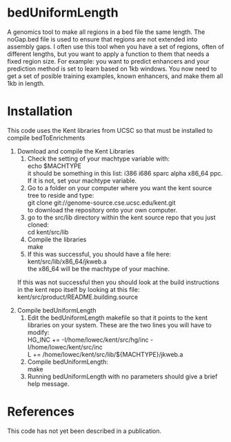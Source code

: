 bedUniformLength
================

A genomics tool to make all regions in a bed file the same length.  The noGap.bed file is used to ensure
that regions are not extended into assembly gaps.  I often use this tool when you have a set of regions,
often of different lengths, but you want to apply a function to them that needs a fixed region size.  For
example: you want to predict enhancers and your prediction method is set to learn based on 1kb windows.
You now need to get a set of posible training examples, known enhancers, and make them all 1kb in length.

Installation
============

This code uses the Kent libraries from UCSC so that must be installed to compile bedToEnrichments

<ol>
<li> Download and compile the Kent Libraries

<ol>
<li> Check the setting of your machtype variable with:<br />
echo $MACHTYPE<br />
it should be something in this list: i386 i686 sparc alpha x86_64 ppc.  If it is not, set your machtype variable.
<li> Go to a folder on your computer where you want the kent source tree to reside and type:<br />
git clone git://genome-source.cse.ucsc.edu/kent.git<br />
to download the repository onto your own computer.
<li> go to the src/lib directory within the kent source repo that you just cloned:<br />
cd kent/src/lib<br />
<li> Compile the libraries<br />
make
<li> If this was successful, you should have a file here:<br />
kent/src/lib/x86_64/jkweb.a<br />
the x86_64 will be the machtype of your machine.</br />
</ol>

If this was not successful then you should look at the build instructions in the kent repo itself
by looking at this file:<br />
kent/src/product/README.building.source

<li> Compile bedUniformLength
<ol>
<li> Edit the bedUniformLength makefile so that it points to the kent libraries on your system.  These
are the two lines you will have to modify:<br />
HG_INC += -I/home/lowec/kent/src/hg/inc -I/home/lowec/kent/src/inc<br />
L += /home/lowec/kent/src/lib/${MACHTYPE}/jkweb.a<br />

<li> Compile bedUniformLength:<br />
make

<li> Running bedUniformLength with no parameters should give a brief help message.
</ol>
</ol>

References
==========

This code has not yet been described in a publication.

